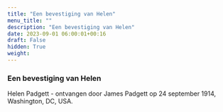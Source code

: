 ```yaml
---
title: "Een bevestiging van Helen"
menu_title: ""
description: "Een bevestiging van Helen"
date: 2023-09-01 06:00:01+00:16
draft: False
hidden: True
weight:
---
```

### Een bevestiging van Helen

Helen Padgett - ontvangen door James Padgett op 24 september 1914, Washington, DC, USA.
